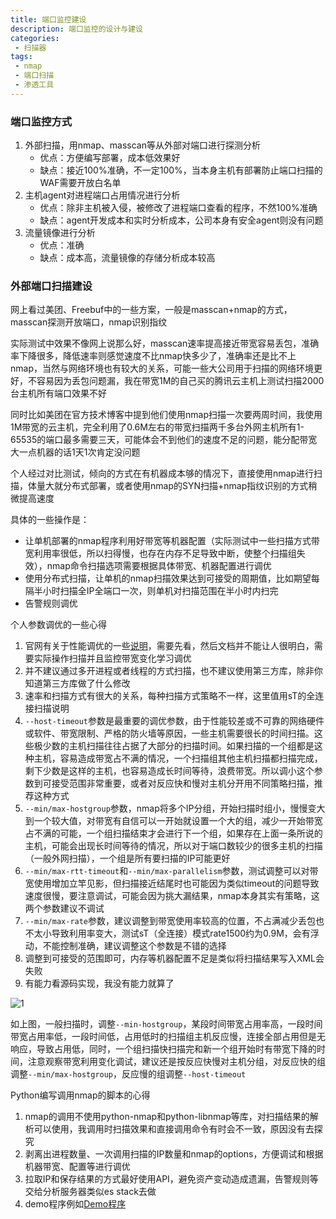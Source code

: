 ```yaml
---
title: 端口监控建设
description: 端口监控的设计与建设
categories:
 - 扫描器
tags:
 - nmap
 - 端口扫描
 - 渗透工具 
---
```


### 端口监控方式
1. 外部扫描，用nmap、masscan等从外部对端口进行探测分析
    * 优点：方便编写部署，成本低效果好
    * 缺点：接近100%准确，不一定100%，当本身主机有部署防止端口扫描的WAF需要开放白名单
2. 主机agent对进程端口占用情况进行分析
    * 优点：除非主机被入侵，被修改了进程端口查看的程序，不然100%准确
    * 缺点：agent开发成本和实时分析成本，公司本身有安全agent则没有问题
3. 流量镜像进行分析
    * 优点：准确
    * 缺点：成本高，流量镜像的存储分析成本较高


### 外部端口扫描建设
网上看过美团、Freebuf中的一些方案，一般是masscan+nmap的方式，masscan探测开放端口，nmap识别指纹

实际测试中效果不像网上说那么好，masscan速率提高接近带宽容易丢包，准确率下降很多，降低速率则感觉速度不比nmap快多少了，准确率还是比不上nmap，当然与网络环境也有较大的关系，可能一些大公司用于扫描的网络环境更好，不容易因为丢包问题漏，我在带宽1M的自己买的腾讯云主机上测试扫描2000台主机所有端口效果不好

同时比如美团在官方技术博客中提到他们使用nmap扫描一次要两周时间，我使用1M带宽的云主机，完全利用了0.6M左右的带宽扫描两千多台外网主机所有1-65535的端口最多需要三天，可能体会不到他们的速度不足的问题，能分配带宽大一点机器的话1天1次肯定没问题

个人经过对比测试，倾向的方式在有机器成本够的情况下，直接使用nmap进行扫描，体量大就分布式部署，或者使用nmap的SYN扫描+nmap指纹识别的方式稍微提高速度

具体的一些操作是：
* 让单机部署的nmap程序利用好带宽等机器配置（实际测试中一些扫描方式带宽利用率很低，所以扫得慢，也存在内存不足导致中断，使整个扫描组失效），nmap命令扫描选项需要根据具体带宽、机器配置进行调优
* 使用分布式扫描，让单机的nmap扫描效果达到可接受的周期值，比如期望每隔半小时扫描全IP全端口一次，则单机对扫描范围在半小时内扫完
* 告警规则调优

个人参数调优的一些心得
1. 官网有关于性能调优的一些[说明](https://nmap.org/man/zh/man-performance.html)，需要先看，然后文档并不能让人很明白，需要实际操作扫描并且监控带宽变化学习调优
2. 并不建议通过多开进程或者线程的方式扫描，也不建议使用第三方库，除非你知道第三方库做了什么修改
3. 速率和扫描方式有很大的关系，每种扫描方式策略不一样，这里值用sT的全连接扫描说明
4. `--host-timeout`参数是最重要的调优参数，由于性能较差或不可靠的网络硬件或软件、带宽限制、严格的防火墙等原因，一些主机需要很长的时间扫描。这些极少数的主机扫描往往占据了大部分的扫描时间。如果扫描的一个组都是这种主机，容易造成带宽占不满的情况，一个扫描组其他主机扫描都扫描完成，剩下少数是这样的主机，也容易造成长时间等待，浪费带宽。所以调小这个参数到可接受范围非常重要，或者对反应快和慢对主机分开用不同策略扫描，推荐这种方式
5. `--min/max-hostgroup`参数，nmap将多个IP分组，开始扫描时组小，慢慢变大到一个较大值，对带宽有自信可以一开始就设置一个大的组，减少一开始带宽占不满的可能，一个组扫描结束才会进行下一个组，如果存在上面一条所说的主机，可能会出现长时间等待的情况，所以对于端口数较少的很多主机的扫描（一般外网扫描），一个组是所有要扫描的IP可能更好
6. `--min/max-rtt-timeout`和`--min/max-parallelism`参数，测试调整可以对带宽使用增加立竿见影，但扫描接近结尾时也可能因为类似timeout的问题导致速度很慢，要注意调试，可能会因为挑大漏结果，nmap本身其实有策略，这两个参数建议不调试
7. `--min/max-rate`参数，建议调整到带宽使用率较高的位置，不占满减少丢包也不太小导致利用率变大，测试sT（全连接）模式rate1500约为0.9M，会有浮动，不能控制准确，建议调整这个参数是不错的选择
8. 调整到可接受的范围即可，内存等机器配置不足是类似将扫描结果写入XML会失败
9. 有能力看源码实现，我没有能力就算了

![1](https://milkfr.github.io/assets/images/posts/2018-08-30-port-monitor/1.png)

如上图，一般扫描时，调整`--min-hostgroup`，某段时间带宽占用率高，一段时间带宽占用率低，一段时间低，占用低时的扫描组主机反应慢，连接全部占用但是无响应，导致占用低，同时，一个组扫描快扫描完和新一个组开始时有带宽下降的时间，注意观察带宽利用变化调试，建议还是按反应快慢对主机分组，对反应快的组调整`--min/max-hostgroup`，反应慢的组调整`--host-timeout`

Python编写调用nmap的脚本的心得
1. nmap的调用不使用python-nmap和python-libnmap等库，对扫描结果的解析可以使用，我调用时扫描效果和直接调用命令有时会不一致，原因没有去探究
2. 剥离出进程数量、一次调用扫描的IP数量和nmap的options，方便调试和根据机器带宽、配置等进行调优
3. 拉取IP和保存结果的方式最好使用API，避免资产变动造成遗漏，告警规则等交给分析服务器类似es stack去做
4. demo程序例如[Demo程序](https://github.com/milkfr/probe)
